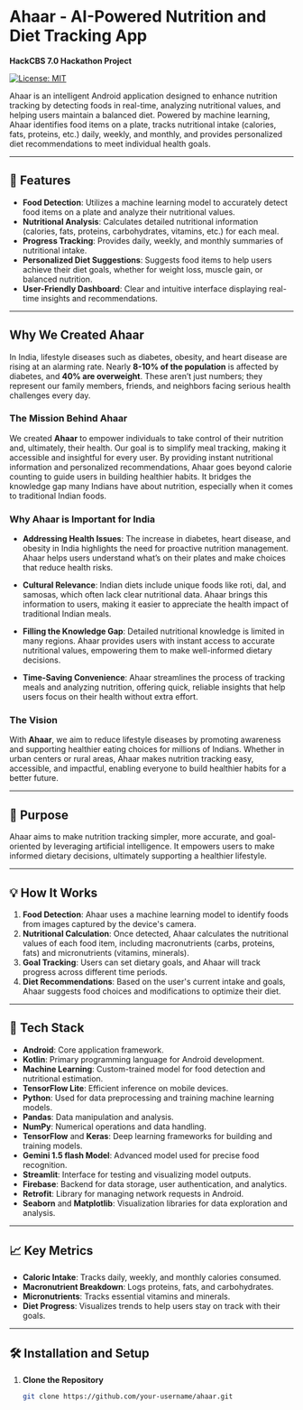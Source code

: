 # Ahaar - AI-Powered Nutrition and Diet Tracking App

**HackCBS 7.0 Hackathon Project**

[![License: MIT](https://img.shields.io/badge/License-MIT-yellow.svg)](https://opensource.org/licenses/MIT)

Ahaar is an intelligent Android application designed to enhance nutrition tracking by detecting foods in real-time, analyzing nutritional values, and helping users maintain a balanced diet. Powered by machine learning, Ahaar identifies food items on a plate, tracks nutritional intake (calories, fats, proteins, etc.) daily, weekly, and monthly, and provides personalized diet recommendations to meet individual health goals.

---

## 📱 Features

- **Food Detection**: Utilizes a machine learning model to accurately detect food items on a plate and analyze their nutritional values.
- **Nutritional Analysis**: Calculates detailed nutritional information (calories, fats, proteins, carbohydrates, vitamins, etc.) for each meal.
- **Progress Tracking**: Provides daily, weekly, and monthly summaries of nutritional intake.
- **Personalized Diet Suggestions**: Suggests food items to help users achieve their diet goals, whether for weight loss, muscle gain, or balanced nutrition.
- **User-Friendly Dashboard**: Clear and intuitive interface displaying real-time insights and recommendations.

---

## Why We Created Ahaar

In India, lifestyle diseases such as diabetes, obesity, and heart disease are rising at an alarming rate. Nearly **8-10% of the population** is affected by diabetes, and **40% are overweight**. These aren’t just numbers; they represent our family members, friends, and neighbors facing serious health challenges every day.

### The Mission Behind Ahaar

We created **Ahaar** to empower individuals to take control of their nutrition and, ultimately, their health. Our goal is to simplify meal tracking, making it accessible and insightful for every user. By providing instant nutritional information and personalized recommendations, Ahaar goes beyond calorie counting to guide users in building healthier habits. It bridges the knowledge gap many Indians have about nutrition, especially when it comes to traditional Indian foods.

### Why Ahaar is Important for India

- **Addressing Health Issues**: The increase in diabetes, heart disease, and obesity in India highlights the need for proactive nutrition management. Ahaar helps users understand what’s on their plates and make choices that reduce health risks.
  
- **Cultural Relevance**: Indian diets include unique foods like roti, dal, and samosas, which often lack clear nutritional data. Ahaar brings this information to users, making it easier to appreciate the health impact of traditional Indian meals.

- **Filling the Knowledge Gap**: Detailed nutritional knowledge is limited in many regions. Ahaar provides users with instant access to accurate nutritional values, empowering them to make well-informed dietary decisions.

- **Time-Saving Convenience**: Ahaar streamlines the process of tracking meals and analyzing nutrition, offering quick, reliable insights that help users focus on their health without extra effort.

### The Vision

With **Ahaar**, we aim to reduce lifestyle diseases by promoting awareness and supporting healthier eating choices for millions of Indians. Whether in urban centers or rural areas, Ahaar makes nutrition tracking easy, accessible, and impactful, enabling everyone to build healthier habits for a better future.

---

## 🎯 Purpose

Ahaar aims to make nutrition tracking simpler, more accurate, and goal-oriented by leveraging artificial intelligence. It empowers users to make informed dietary decisions, ultimately supporting a healthier lifestyle.

---

## 💡 How It Works

1. **Food Detection**: Ahaar uses a machine learning model to identify foods from images captured by the device's camera.
2. **Nutritional Calculation**: Once detected, Ahaar calculates the nutritional values of each food item, including macronutrients (carbs, proteins, fats) and micronutrients (vitamins, minerals).
3. **Goal Tracking**: Users can set dietary goals, and Ahaar will track progress across different time periods.
4. **Diet Recommendations**: Based on the user's current intake and goals, Ahaar suggests food choices and modifications to optimize their diet.

---

## 🚀 Tech Stack

- **Android**: Core application framework.
- **Kotlin**: Primary programming language for Android development.
- **Machine Learning**: Custom-trained model for food detection and nutritional estimation.
- **TensorFlow Lite**: Efficient inference on mobile devices.
- **Python**: Used for data preprocessing and training machine learning models.
- **Pandas**: Data manipulation and analysis.
- **NumPy**: Numerical operations and data handling.
- **TensorFlow** and **Keras**: Deep learning frameworks for building and training models.
- **Gemini 1.5 flash Model**: Advanced model used for precise food recognition.
- **Streamlit**: Interface for testing and visualizing model outputs.
- **Firebase**: Backend for data storage, user authentication, and analytics.
- **Retrofit**: Library for managing network requests in Android.
- **Seaborn** and **Matplotlib**: Visualization libraries for data exploration and analysis.


---

## 📈 Key Metrics

- **Caloric Intake**: Tracks daily, weekly, and monthly calories consumed.
- **Macronutrient Breakdown**: Logs proteins, fats, and carbohydrates.
- **Micronutrients**: Tracks essential vitamins and minerals.
- **Diet Progress**: Visualizes trends to help users stay on track with their goals.

---

## 🛠️ Installation and Setup

1. **Clone the Repository**
   ```bash
   git clone https://github.com/your-username/ahaar.git

